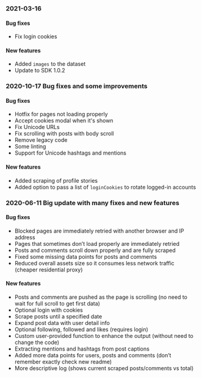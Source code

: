 ### 2021-03-16

#### Bug fixes
- Fix login cookies

#### New features
- Added `images` to the dataset
- Update to SDK 1.0.2

### 2020-10-17 Bug fixes and some improvements

#### Bug fixes
- Hotfix for pages not loading properly
- Accept cookies modal when it's shown
- Fix Unicode URLs
- Fix scrolling with posts with body scroll
- Remove legacy code
- Some linting
- Support for Unicode hashtags and mentions

#### New features
- Added scraping of profile stories
- Added option to pass a list of `loginCookies` to rotate logged-in accounts

### 2020-06-11 Big update with many fixes and new features

#### Bug fixes
- Blocked pages are immediately retried with another browser and IP address
- Pages that sometimes don’t load properly are immediately retried
- Posts and comments scroll down properly and are fully scraped
- Fixed some missing data points for posts and comments
- Reduced overall assets size so it consumes less network traffic (cheaper residential proxy)

#### New features
- Posts and comments are pushed as the page is scrolling (no need to wait for full scroll to get first data)
- Optional login with cookies
- Scrape posts until a specified date
- Expand post data with user detail info
- Optional following, followed and likes (requires login)
- Custom user-provided function to enhance the output (without need to change the code)
- Extracting mentions and hashtags from post captions
- Added more data points for users, posts and comments (don’t remember exactly check new readme)
- More descriptive log (shows current scraped posts/comments vs total)
